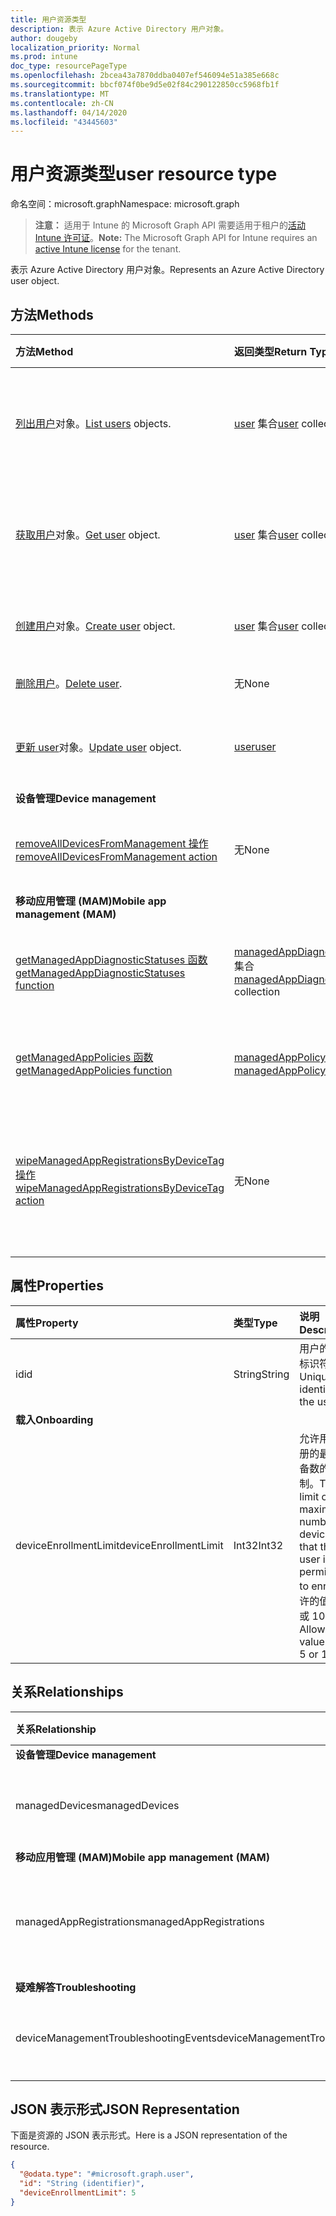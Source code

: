 ```yaml
---
title: 用户资源类型
description: 表示 Azure Active Directory 用户对象。
author: dougeby
localization_priority: Normal
ms.prod: intune
doc_type: resourcePageType
ms.openlocfilehash: 2bcea43a7870ddba0407ef546094e51a385e668c
ms.sourcegitcommit: bbcf074f0be9d5e02f84c290122850cc5968fb1f
ms.translationtype: MT
ms.contentlocale: zh-CN
ms.lasthandoff: 04/14/2020
ms.locfileid: "43445603"
---
```

# <a name="user-resource-type"></a><span data-ttu-id="c6d3f-103">用户资源类型</span><span class="sxs-lookup"><span data-stu-id="c6d3f-103">user resource type</span></span>

<span data-ttu-id="c6d3f-104">命名空间：microsoft.graph</span><span class="sxs-lookup"><span data-stu-id="c6d3f-104">Namespace: microsoft.graph</span></span>

> <span data-ttu-id="c6d3f-105">**注意：** 适用于 Intune 的 Microsoft Graph API 需要适用于租户的[活动 Intune 许可证](https://go.microsoft.com/fwlink/?linkid=839381)。</span><span class="sxs-lookup"><span data-stu-id="c6d3f-105">**Note:** The Microsoft Graph API for Intune requires an [active Intune license](https://go.microsoft.com/fwlink/?linkid=839381) for the tenant.</span></span>

<span data-ttu-id="c6d3f-106">表示 Azure Active Directory 用户对象。</span><span class="sxs-lookup"><span data-stu-id="c6d3f-106">Represents an Azure Active Directory user object.</span></span>

## <a name="methods"></a><span data-ttu-id="c6d3f-107">方法</span><span class="sxs-lookup"><span data-stu-id="c6d3f-107">Methods</span></span>
|<span data-ttu-id="c6d3f-108">方法</span><span class="sxs-lookup"><span data-stu-id="c6d3f-108">Method</span></span>|<span data-ttu-id="c6d3f-109">返回类型</span><span class="sxs-lookup"><span data-stu-id="c6d3f-109">Return Type</span></span>|<span data-ttu-id="c6d3f-110">说明</span><span class="sxs-lookup"><span data-stu-id="c6d3f-110">Description</span></span>|
|:---|:---|:---|
|<span data-ttu-id="c6d3f-111">[列出用户](../api/intune-shared-user-list.md)对象。</span><span class="sxs-lookup"><span data-stu-id="c6d3f-111">[List users](../api/intune-shared-user-list.md) objects.</span></span>|<span data-ttu-id="c6d3f-112">[user](../resources/intune-shared-user.md) 集合</span><span class="sxs-lookup"><span data-stu-id="c6d3f-112">[user](../resources/intune-shared-user.md) collection</span></span>|<span data-ttu-id="c6d3f-113">列出 [user](../resources/intune-shared-user.md) 对象的属性和关系。</span><span class="sxs-lookup"><span data-stu-id="c6d3f-113">List properties and relationships of the [user](../resources/intune-shared-user.md) objects.</span></span>|
|<span data-ttu-id="c6d3f-114">[获取用户](../api/intune-shared-user-get.md)对象。</span><span class="sxs-lookup"><span data-stu-id="c6d3f-114">[Get user](../api/intune-shared-user-get.md) object.</span></span>|<span data-ttu-id="c6d3f-115">[user](../resources/intune-shared-user.md) 集合</span><span class="sxs-lookup"><span data-stu-id="c6d3f-115">[user](../resources/intune-shared-user.md) collection</span></span>|<span data-ttu-id="c6d3f-116">读取 [user](../resources/intune-shared-user.md) 对象的属性和关系。</span><span class="sxs-lookup"><span data-stu-id="c6d3f-116">Read properties and relationships of the [user](../resources/intune-shared-user.md) object.</span></span>|
|<span data-ttu-id="c6d3f-117">[创建用户](../api/intune-shared-user-create.md)对象。</span><span class="sxs-lookup"><span data-stu-id="c6d3f-117">[Create user](../api/intune-shared-user-create.md) object.</span></span>|<span data-ttu-id="c6d3f-118">[user](../resources/intune-shared-user.md) 集合</span><span class="sxs-lookup"><span data-stu-id="c6d3f-118">[user](../resources/intune-shared-user.md) collection</span></span>|<span data-ttu-id="c6d3f-119">创建新的 [user](../resources/intune-shared-user.md) 对象。</span><span class="sxs-lookup"><span data-stu-id="c6d3f-119">Create a new [user](../resources/intune-shared-user.md) object.</span></span>|
|<span data-ttu-id="c6d3f-120">[删除用户](../api/intune-shared-user-delete.md)。</span><span class="sxs-lookup"><span data-stu-id="c6d3f-120">[Delete user](../api/intune-shared-user-delete.md).</span></span>|<span data-ttu-id="c6d3f-121">无</span><span class="sxs-lookup"><span data-stu-id="c6d3f-121">None</span></span>|<span data-ttu-id="c6d3f-122">删除 [user](../resources/intune-shared-user.md)。</span><span class="sxs-lookup"><span data-stu-id="c6d3f-122">Deletes a [user](../resources/intune-shared-user.md).</span></span>|
|<span data-ttu-id="c6d3f-123">[更新 user](../api/intune-shared-user-update.md)对象。</span><span class="sxs-lookup"><span data-stu-id="c6d3f-123">[Update user](../api/intune-shared-user-update.md) object.</span></span>|[<span data-ttu-id="c6d3f-124">user</span><span class="sxs-lookup"><span data-stu-id="c6d3f-124">user</span></span>](../resources/intune-shared-user.md)|<span data-ttu-id="c6d3f-125">更新 [user](../resources/intune-shared-user.md) 对象的属性。</span><span class="sxs-lookup"><span data-stu-id="c6d3f-125">Update the properties of a [user](../resources/intune-shared-user.md) object.</span></span>|
|<span data-ttu-id="c6d3f-126">**设备管理**</span><span class="sxs-lookup"><span data-stu-id="c6d3f-126">**Device management**</span></span>|
|[<span data-ttu-id="c6d3f-127">removeAllDevicesFromManagement 操作</span><span class="sxs-lookup"><span data-stu-id="c6d3f-127">removeAllDevicesFromManagement action</span></span>](../api/intune-shared-user-removealldevicesfrommanagement.md)|<span data-ttu-id="c6d3f-128">无</span><span class="sxs-lookup"><span data-stu-id="c6d3f-128">None</span></span>|<span data-ttu-id="c6d3f-129">停用该用户管理的所有设备</span><span class="sxs-lookup"><span data-stu-id="c6d3f-129">Retire all devices from management for this user</span></span>|
|<span data-ttu-id="c6d3f-130">**移动应用管理 (MAM)**</span><span class="sxs-lookup"><span data-stu-id="c6d3f-130">**Mobile app management (MAM)**</span></span>|
|[<span data-ttu-id="c6d3f-131">getManagedAppDiagnosticStatuses 函数</span><span class="sxs-lookup"><span data-stu-id="c6d3f-131">getManagedAppDiagnosticStatuses function</span></span>](../api/intune-shared-user-getmanagedappdiagnosticstatuses.md)|<span data-ttu-id="c6d3f-132">[managedAppDiagnosticStatus](../resources/intune-mam-managedappdiagnosticstatus.md) 集合</span><span class="sxs-lookup"><span data-stu-id="c6d3f-132">[managedAppDiagnosticStatus](../resources/intune-mam-managedappdiagnosticstatus.md) collection</span></span>|<span data-ttu-id="c6d3f-133">获取给定用户的诊断验证状态。</span><span class="sxs-lookup"><span data-stu-id="c6d3f-133">Gets diagnostics validation status for a given user.</span></span>|
|[<span data-ttu-id="c6d3f-134">getManagedAppPolicies 函数</span><span class="sxs-lookup"><span data-stu-id="c6d3f-134">getManagedAppPolicies function</span></span>](../api/intune-shared-user-getmanagedapppolicies.md)|<span data-ttu-id="c6d3f-135">[managedAppPolicy](../resources/intune-mam-managedapppolicy.md) 集合</span><span class="sxs-lookup"><span data-stu-id="c6d3f-135">[managedAppPolicy](../resources/intune-mam-managedapppolicy.md) collection</span></span>|<span data-ttu-id="c6d3f-136">获取给定用户的应用限制。</span><span class="sxs-lookup"><span data-stu-id="c6d3f-136">Gets app restrictions for a given user.</span></span>|
|[<span data-ttu-id="c6d3f-137">wipeManagedAppRegistrationsByDeviceTag 操作</span><span class="sxs-lookup"><span data-stu-id="c6d3f-137">wipeManagedAppRegistrationsByDeviceTag action</span></span>](../api/intune-shared-user-wipemanagedappregistrationsbydevicetag.md)|<span data-ttu-id="c6d3f-138">无</span><span class="sxs-lookup"><span data-stu-id="c6d3f-138">None</span></span>|<span data-ttu-id="c6d3f-139">对含有指定设备标记的应用注册发布擦除操作。</span><span class="sxs-lookup"><span data-stu-id="c6d3f-139">Issues a wipe operation on an app registration with specified device tag.</span></span>|

## <a name="properties"></a><span data-ttu-id="c6d3f-140">属性</span><span class="sxs-lookup"><span data-stu-id="c6d3f-140">Properties</span></span>
|<span data-ttu-id="c6d3f-141">属性</span><span class="sxs-lookup"><span data-stu-id="c6d3f-141">Property</span></span>|<span data-ttu-id="c6d3f-142">类型</span><span class="sxs-lookup"><span data-stu-id="c6d3f-142">Type</span></span>|<span data-ttu-id="c6d3f-143">说明</span><span class="sxs-lookup"><span data-stu-id="c6d3f-143">Description</span></span>|
|:---|:---|:---|
|<span data-ttu-id="c6d3f-144">id</span><span class="sxs-lookup"><span data-stu-id="c6d3f-144">id</span></span>|<span data-ttu-id="c6d3f-145">String</span><span class="sxs-lookup"><span data-stu-id="c6d3f-145">String</span></span>|<span data-ttu-id="c6d3f-146">用户的唯一标识符。</span><span class="sxs-lookup"><span data-stu-id="c6d3f-146">Unique identifier of the user.</span></span>|
|<span data-ttu-id="c6d3f-147">**载入**</span><span class="sxs-lookup"><span data-stu-id="c6d3f-147">**Onboarding**</span></span>|
|<span data-ttu-id="c6d3f-148">deviceEnrollmentLimit</span><span class="sxs-lookup"><span data-stu-id="c6d3f-148">deviceEnrollmentLimit</span></span>|<span data-ttu-id="c6d3f-149">Int32</span><span class="sxs-lookup"><span data-stu-id="c6d3f-149">Int32</span></span>|<span data-ttu-id="c6d3f-150">允许用户注册的最大设备数的限制。</span><span class="sxs-lookup"><span data-stu-id="c6d3f-150">The limit on the maximum number of devices that the user is permitted to enroll.</span></span> <span data-ttu-id="c6d3f-151">允许的值为 5 或 1000。</span><span class="sxs-lookup"><span data-stu-id="c6d3f-151">Allowed values are 5 or 1000.</span></span>|


## <a name="relationships"></a><span data-ttu-id="c6d3f-152">关系</span><span class="sxs-lookup"><span data-stu-id="c6d3f-152">Relationships</span></span>
|<span data-ttu-id="c6d3f-153">关系</span><span class="sxs-lookup"><span data-stu-id="c6d3f-153">Relationship</span></span>|<span data-ttu-id="c6d3f-154">类型</span><span class="sxs-lookup"><span data-stu-id="c6d3f-154">Type</span></span>|<span data-ttu-id="c6d3f-155">说明</span><span class="sxs-lookup"><span data-stu-id="c6d3f-155">Description</span></span>|
|:---|:---|:---|
|<span data-ttu-id="c6d3f-156">**设备管理**</span><span class="sxs-lookup"><span data-stu-id="c6d3f-156">**Device management**</span></span>|
|<span data-ttu-id="c6d3f-157">managedDevices</span><span class="sxs-lookup"><span data-stu-id="c6d3f-157">managedDevices</span></span>|<span data-ttu-id="c6d3f-158">[managedDevice](../resources/intune-devices-manageddevice.md) 集合</span><span class="sxs-lookup"><span data-stu-id="c6d3f-158">[managedDevice](../resources/intune-devices-manageddevice.md) collection</span></span>|<span data-ttu-id="c6d3f-159">与用户关联的管理设备。</span><span class="sxs-lookup"><span data-stu-id="c6d3f-159">The managed devices associated with the user.</span></span>|
|<span data-ttu-id="c6d3f-160">**移动应用管理 (MAM)**</span><span class="sxs-lookup"><span data-stu-id="c6d3f-160">**Mobile app management (MAM)**</span></span>|
|<span data-ttu-id="c6d3f-161">managedAppRegistrations</span><span class="sxs-lookup"><span data-stu-id="c6d3f-161">managedAppRegistrations</span></span>|<span data-ttu-id="c6d3f-162">[managedAppRegistration](../resources/intune-mam-managedappregistration.md) 集合</span><span class="sxs-lookup"><span data-stu-id="c6d3f-162">[managedAppRegistration](../resources/intune-mam-managedappregistration.md) collection</span></span>|<span data-ttu-id="c6d3f-163">属于用户的零个或多个托管的应用注册。</span><span class="sxs-lookup"><span data-stu-id="c6d3f-163">Zero or more managed app registrations that belong to the user.</span></span>|
|<span data-ttu-id="c6d3f-164">**疑难解答**</span><span class="sxs-lookup"><span data-stu-id="c6d3f-164">**Troubleshooting**</span></span>|
|<span data-ttu-id="c6d3f-165">deviceManagementTroubleshootingEvents</span><span class="sxs-lookup"><span data-stu-id="c6d3f-165">deviceManagementTroubleshootingEvents</span></span>|<span data-ttu-id="c6d3f-166">[deviceManagementTroubleshootingEvent](../resources/intune-troubleshooting-devicemanagementtroubleshootingevent.md) 集合</span><span class="sxs-lookup"><span data-stu-id="c6d3f-166">[deviceManagementTroubleshootingEvent](../resources/intune-troubleshooting-devicemanagementtroubleshootingevent.md) collection</span></span>|<span data-ttu-id="c6d3f-167">此用户的故障排除事件列表。</span><span class="sxs-lookup"><span data-stu-id="c6d3f-167">The list of troubleshooting events for this user.</span></span>|

## <a name="json-representation"></a><span data-ttu-id="c6d3f-168">JSON 表示形式</span><span class="sxs-lookup"><span data-stu-id="c6d3f-168">JSON Representation</span></span>
<span data-ttu-id="c6d3f-169">下面是资源的 JSON 表示形式。</span><span class="sxs-lookup"><span data-stu-id="c6d3f-169">Here is a JSON representation of the resource.</span></span>
<!-- {
  "blockType": "resource",
  "baseType": "microsoft.graph.directoryObject",
  "openType": true,
  "@odata.type": "microsoft.graph.user"
}
--> 
``` json
{
  "@odata.type": "#microsoft.graph.user",
  "id": "String (identifier)",
  "deviceEnrollmentLimit": 5
}
```

<!-- {
  "type": "#page.annotation",
  "suppressions": [
    "Warning: Resource microsoft.graph.user is defined in multiple files: /api-reference/v1.0/resources/intune_shared_user.md, /api-reference/v1.0/resources/user.md",
  ]
}-->




